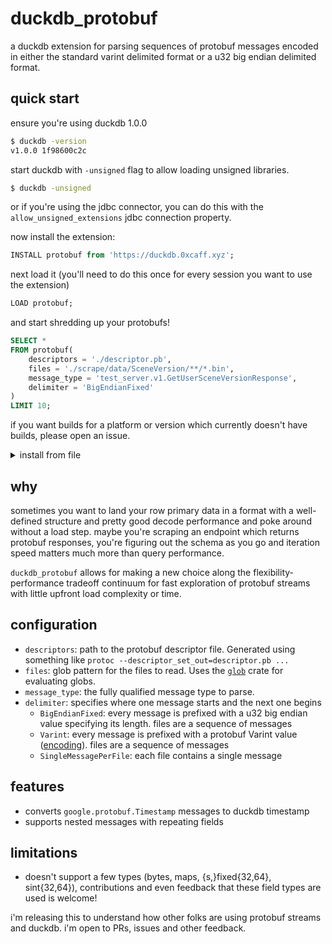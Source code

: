 # duckdb_protobuf

a duckdb extension for parsing sequences of protobuf messages encoded in either 
the standard varint delimited format or a u32 big endian delimited format.

## quick start

ensure you're using duckdb 1.0.0

```bash
$ duckdb -version
v1.0.0 1f98600c2c
```

start duckdb with `-unsigned` flag to allow loading unsigned libraries.

```bash
$ duckdb -unsigned
```

or if you're using the jdbc connector, you can do this with the
`allow_unsigned_extensions` jdbc connection property.

now install the extension:

```sql
INSTALL protobuf from 'https://duckdb.0xcaff.xyz';
```

next load it (you'll need to do this once for every session you want to use 
the extension)

```sql
LOAD protobuf;
```

and start shredding up your protobufs!

```sql
SELECT *
FROM protobuf(
    descriptors = './descriptor.pb',
    files = './scrape/data/SceneVersion/**/*.bin',
    message_type = 'test_server.v1.GetUserSceneVersionResponse',
    delimiter = 'BigEndianFixed'
)
LIMIT 10;
```

if you want builds for a platform or version which currently doesn't have
builds, please open an issue.

<details>
  <summary>install from file</summary>

download the latest version from
[releases](https://github.com/0xcaff/duckdb_protobuf/releases). if you're on
macOS, blow away the quarantine params with the following to allow the file
to be loaded

```sh
$ xattr -d com.apple.quarantine /Users/martin/Downloads/protobuf.duckdb_extension
```

next load the extension

```sql
LOAD '/Users/martin/Downloads/protobuf.duckdb_extension';
```
</details>

## why

sometimes you want to land your row primary data in a format with a well-defined
structure and pretty good decode performance and poke around without a load
step. maybe you're scraping an endpoint which returns protobuf responses, you're
figuring out the schema as you go and iteration speed matters much more than 
query performance.

`duckdb_protobuf` allows for making a new choice along the
flexibility-performance tradeoff continuum for fast exploration of protobuf 
streams with little upfront load complexity or time.

## configuration

* `descriptors`: path to the protobuf descriptor file. Generated using something
  like `protoc --descriptor_set_out=descriptor.pb ...`
* `files`: glob pattern for the files to read. Uses the [`glob`][glob] crate 
  for evaluating globs.
* `message_type`: the fully qualified message type to parse.
* `delimiter`: specifies where one message starts and the next one begins
  * `BigEndianFixed`: every message is prefixed with a u32 big endian value 
    specifying its length. files are a sequence of messages
  * `Varint`: every message is prefixed with a protobuf Varint value
    ([encoding](https://protobuf.dev/programming-guides/encoding/#varints)). 
    files are a sequence of messages
  * `SingleMessagePerFile`: each file contains a single message

## features

* converts `google.protobuf.Timestamp` messages to duckdb timestamp
* supports nested messages with repeating fields

## limitations

* doesn't support a few types (bytes, maps, {s,}fixed{32,64}, sint{32,64}), 
  contributions and even feedback that these field types are used is welcome!

i'm releasing this to understand how other folks are using protobuf streams and
duckdb. i'm open to PRs, issues and other feedback.

[glob]: https://docs.rs/glob/latest/glob/